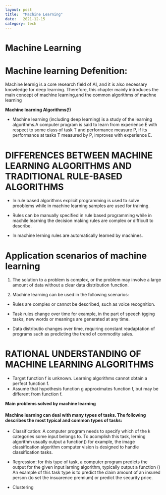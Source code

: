 ```yaml
---
layout: post
title:  "Machine Learning"
date:   2021-12-15 
category: tech
---
```


# Machine Learning


 
# Machine learning Defenition:
Machine learnig is a core research field of AI, and it is also necessary knowledge for deep learning. Therefore, this chapter mainly introduces the main concept of machine learning,and the common algorithms of machne learning


**Machine learning Algorithms(!)**

- Machine learning (including deep learning) is a study of the learning algorithms.A computer program is said to learn from experience E with respect to some class of task T and performance measure P, if its performance at tasks T measured by P, improves with experience E.


# **DIFFERENCES BETWEEN MACHINE LEARNING ALGORITHMS AND TRADITIONAL RULE-BASED ALGORITHMS**

- In rule based algorithms explicit programming is used to solve prooblems while in machine learning samples are used for training.

- Rules can be manually specified in rule based programming while in machile learning the decision making rules are complex or difficult to describe.

- In machine lerning rules are automatically learned by machines.

# Application scenarios of machine learning
1. The solution to a problem is complex, or the problem may involve a large amount of data without a clear data distribution function.

2. Machine learning can be used in the following scenarios:
- Rules are complex or cannot be described, such as voice recognition.

- Task rules change over time for example, in the part of speech tgging tasks, new words or meanings are generated at any time.

- Data distributio changes over time, requiring constant readaptation of programs such as predicting the trend of commodity sales.

# **RATIONAL UNDERSTANDING OF MACHINE LEARNING ALGORITHMS**

- Target function f is unknown. Learning algorithms cannot obtain a perfect function f.
- Assume that hypothesis function g approximates function f, but may be different from function f.


**Main problems solved by machine learning**

#### Machine learning can deal with many types of tasks. The following describes the most typical and common types of tasks:

- Classification: A computer program needs to specify which of the k categories some input belongs to. To acomplish this task, lerning algorithm usually output a function() for example, the image classification algorithm computer vision is designed to handle classification tasks.

- Regression: for this type of task, a computer program predicts the output for the given input larning algorithm, typically output a function () An example of this task type is to predict the claim amount of an insured person (to set the insuarence premium) or predict the security price.

- Clustering
 




